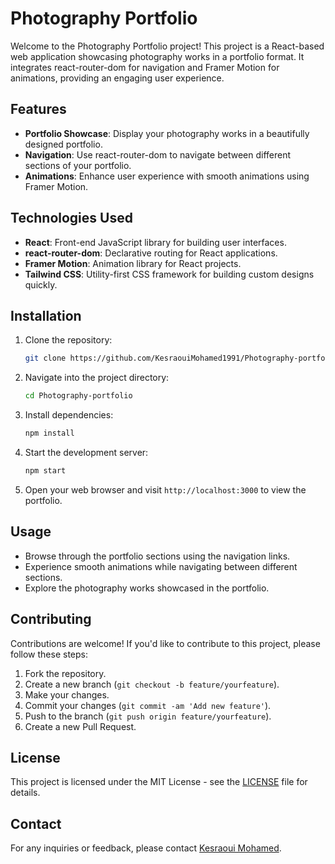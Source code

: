 # Photography Portfolio

Welcome to the Photography Portfolio project! This project is a React-based web application showcasing photography works in a portfolio format. It integrates react-router-dom for navigation and Framer Motion for animations, providing an engaging user experience.

## Features

- **Portfolio Showcase**: Display your photography works in a beautifully designed portfolio.
- **Navigation**: Use react-router-dom to navigate between different sections of your portfolio.
- **Animations**: Enhance user experience with smooth animations using Framer Motion.

## Technologies Used

- **React**: Front-end JavaScript library for building user interfaces.
- **react-router-dom**: Declarative routing for React applications.
- **Framer Motion**: Animation library for React projects.
- **Tailwind CSS**: Utility-first CSS framework for building custom designs quickly.


## Installation

1. Clone the repository:

   ```bash
   git clone https://github.com/KesraouiMohamed1991/Photography-portfolio.git
   ```

2. Navigate into the project directory:

   ```bash
   cd Photography-portfolio
   ```

3. Install dependencies:

   ```bash
   npm install
   ```

4. Start the development server:

   ```bash
   npm start
   ```

5. Open your web browser and visit `http://localhost:3000` to view the portfolio.

## Usage

- Browse through the portfolio sections using the navigation links.
- Experience smooth animations while navigating between different sections.
- Explore the photography works showcased in the portfolio.

## Contributing

Contributions are welcome! If you'd like to contribute to this project, please follow these steps:

1. Fork the repository.
2. Create a new branch (`git checkout -b feature/yourfeature`).
3. Make your changes.
4. Commit your changes (`git commit -am 'Add new feature'`).
5. Push to the branch (`git push origin feature/yourfeature`).
6. Create a new Pull Request.

## License

This project is licensed under the MIT License - see the [LICENSE](LICENSE) file for details.

## Contact

For any inquiries or feedback, please contact [Kesraoui Mohamed](mailto:Kesraouidev@gmail.com).
